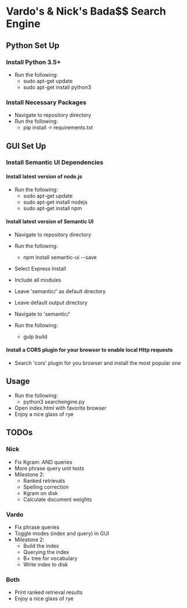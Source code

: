 # Vardo's & Nick's Bada$$ Search Engine

## Python Set Up
### Install Python 3.5+
* Run the following:
  * sudo apt-get update
  * sudo apt-get install python3

### Install Necessary Packages
* Navigate to repository directory
* Run the following:
  * pip install -r requirements.txt

## GUI Set Up
### Install Semantic UI Dependencies
#### Install latest version of node.js
* Run the following:
  * sudo apt-get update
  * sudo apt-get install nodejs
  * sudo apt-get install npm

#### Install latest version of Semantic UI
* Navigate to repository directory
* Run the following:
  * npm install semantic-ui --save

* Select Express Install
* Include all modules
* Leave 'semantic/' as default directory
* Leave default output directory
* Navigate to 'semantic/'
* Run the following:
  * gulp build

#### Install a CORS plugin for your browser to enable local Http requests
* Search 'cors' plugin for you browser and install the most popular one

## Usage
* Run the following:
  * python3 searchengine.py
* Open index.html with favorite browser
* Enjoy a nice glass of rye

## TODOs
### Nick
* Fix Kgram: AND queries
* More phrase query unit tests
* Milestone 2:
  * Ranked retrievals
  * Spelling correction
  * Kgram on disk
  * Calculate document weights
### Vardo
* Fix phrase queries
* Toggle modes (index and query) in GUI
* Milestone 2:
  * Build the index
  * Querying the index
  * B+ tree for vocabulary
  * Write index to disk
### Both
* Print ranked retrieval results
* Enjoy a nice glass of rye
